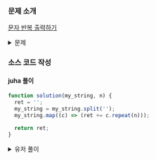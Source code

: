 ### 문제 소개

[문자 반복 출력하기](https://school.programmers.co.kr/learn/courses/30/lessons/120825)

<details>
<summary>문제</summary>
<div markdown="1">

문자열 my_string과 정수 n이 매개변수로 주어질 때,
my_string에 들어있는 각 문자를 n만큼 반복한 문자열을 return 하도록 solution 함수를 완성해보세요.

</div>
</details>

### 소스 코드 작성

#### juha 풀이

```js
function solution(my_string, n) {
  ret = '';
  my_string = my_string.split('');
  my_string.map((c) => (ret += c.repeat(n)));

  return ret;
}
```

<details>
<summary>유저 풀이</summary>
<div markdown="2">

```js
function solution(my_string, n) {
  const answer = [...my_string].map((v) => v.repeat(n)).join('');

  return answer;
}
```

</div>
</details>
